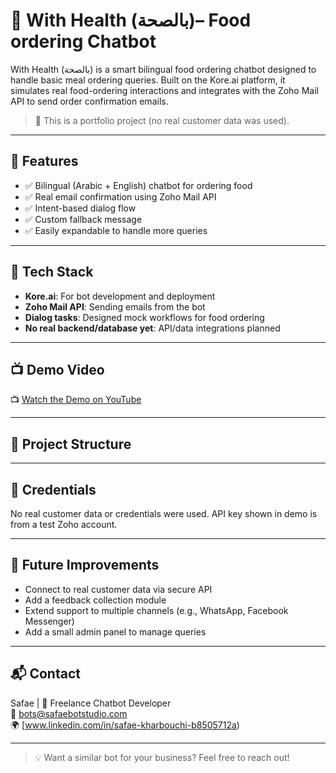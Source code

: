 # 🤖 With Health (بالصحة)– Food ordering Chatbot

With Health (بالصحة) is a smart bilingual food ordering chatbot designed to handle basic meal ordering queries. Built on the Kore.ai platform, it simulates real food-ordering interactions and integrates with the Zoho Mail API to send order confirmation emails.

> 🌟 This is a portfolio project (no real customer data was used).

---

## 🧠 Features

- ✅ Bilingual (Arabic + English) chatbot for ordering food
- ✅ Real email confirmation using Zoho Mail API
- ✅ Intent-based dialog flow
- ✅ Custom fallback message
- ✅ Easily expandable to handle more queries

---

## 🚀 Tech Stack

- **Kore.ai**: For bot development and deployment
- **Zoho Mail API**: Sending emails from the bot
- **Dialog tasks**: Designed mock workflows for food ordering
- **No real backend/database yet**: API/data integrations planned

---

## 📺 Demo Video

📺 [Watch the Demo on YouTube](https://youtu.be/OjM7I3-oRuo)


---

## 📂 Project Structure


---

## 🔐 Credentials

No real customer data or credentials were used. API key shown in demo is from a test Zoho account.

---

## 🧩 Future Improvements

- Connect to real customer data via secure API
- Add a feedback collection module
- Extend support to multiple channels (e.g., WhatsApp, Facebook Messenger)
- Add a small admin panel to manage queries

---

## 📬 Contact

Safae | 🤝 Freelance Chatbot Developer  
📧 bots@safaebotstudio.com  
🌍 [www.linkedin.com/in/safae-kharbouchi-b8505712a)

---

> 💡 Want a similar bot for your business? Feel free to reach out!

